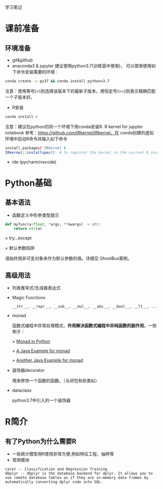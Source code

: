 学习笔记
# 课前准备
## 环境准备
* git&github 
* anaconda3 & jupyter
  建议使用python3.7(训练营中使用)， 可以使用使用如下命令安装需要的环境：
```bash
conda create -n py37 && conda install python=3.7 
```
注意：使用等号(=)则选择该版本下的最新子版本。用恒定号(==)则表示精确匹配一个子版本好。
* R安装
```bash
conda install r
```
注意：建议在python的同一个环境下用conda安装R.
R kernel for jupyter notebook
参考：https://github.com/IRkernel/IRkernel，在 conda创建的虚拟环境中启动R命令并输入如下命令
```bash
install.packages('IRkernel')
IRkernel::installspec()  # to register the kernel in the current R installation
```

* ide (pycharm/vscode)

# Python基础
## 基本语法
* 函数定义中形参类型提示
``` python
def myfunc(a:float, *args, **kwargs) -> str:
    return str(a)
```
× try...except

× 默认参数陷阱

  请始终用非可变对象来作为默认参数的值。详细见 GhostBus案例。

## 高级用法
* 列表推导式/生成器表达式
  
* Magic Functions
  ```
  __str__, __repr__, __sub__, __mul__, __abs__, __bool__, __lt__, ...
  ```
* monad
  
  函数式编程中异常处理模式，__作用解决函数式编程中非纯函数的副作用__。一些例子： 
  
  × [Monad in Python](https://pythoninformer.com/programming-techniques/functional-programming/monads/)
  
  × [A Java Example for monad](https://zhuanlan.zhihu.com/p/139239510)
  
  × [Another Java Example for monad](https://www.jdon.com/idea/java8-monad.html)
  
* 装饰器decorator

  用来修饰一个函数的函数。（与闭包有些类似）

* dataclass
  
  python3.7中引入的一个装饰器

# R简介
## 有了Python为什么需要R
* 一些统计模型用R使用非常方便,例如特征工程、抽样等
* 常用模块
```
caret -- Classification and Regression Training
dbplyr -- dbplyr is the database backend for dplyr. It allows you to use remote database tables as if they are in-memory data frames by automatically converting dplyr code into SQL.
```
